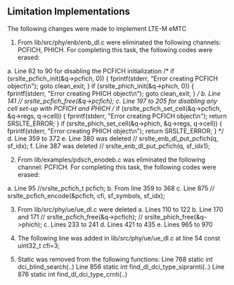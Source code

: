 ## Limitation Implementations

The following changes were made to implement LTE-M eMTC

1. From lib/src/phy/enb/enb_dl.c were eliminated the following channels:
PCFICH, PHICH. For completing this task, the following codes were erased:

a. Line 82 to 90 for disabling the PCFICH initialization
/*   if (srslte_pcfich_init(&q->pcfich, 0)) {
      fprintf(stderr, "Error creating PCFICH object\n");
      goto clean_exit;
    }
    if (srslte_phich_init(&q->phich, 0)) {
      fprintf(stderr, "Error creating PHICH object\n");
      goto clean_exit;
    }
 */
 b. Line 141
 //    srslte_pcfich_free(&q->pcfich);
 c. Line 197 to 205 for disabling any cell set-up with PCFICH and PHICH
 /*      if (srslte_pcfich_set_cell(&q->pcfich, &q->regs, q->cell)) {
        fprintf(stderr, "Error creating PCFICH object\n");
        return SRSLTE_ERROR;
      }
      if (srslte_phich_set_cell(&q->phich, &q->regs, q->cell)) {
        fprintf(stderr, "Error creating PHICH object\n");
        return SRSLTE_ERROR;
      }
*/
d. Line 359 to 372
e. Line 380 was deleted
// srslte_enb_dl_put_pcfich(q, sf_idx);
f. Line 387 was deleted
//  srslte_enb_dl_put_pcfich(q, sf_idx1);

2. From lib/examples/pdsch_enodeb.c was eliminated the following channel:
PCFICH. For completing this task, the following codes were erased:

a. Line 95
//srslte_pcfich_t pcfich;
b. From line 359 to 368
c. Line 875
 //     srslte_pcfich_encode(&pcfich, cfi, sf_symbols, sf_idx);

3. From lib/src/phy/ue/ue_dl.c were deleted 
a. Lines 110 to 122
b. Line 170 and 171
//    srslte_pcfich_free(&q->pcfich);
//    srslte_phich_free(&q->phich);
c. Lines 233 to 241
d. Lines 421 to 435
e. Lines 965 to 970

3. The following line was added in lib/src/phy/ue/ue_dl.c at line 54
const uint32_t cfi=3;

4. Static was removed from the following functions:
Line 768 static int dci_blind_search(..)
Line 856 static int find_dl_dci_type_siprarnti(..)
Line 876 static int find_dl_dci_type_crnti(..)
